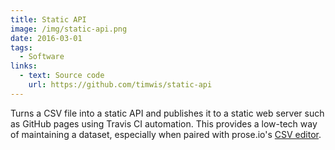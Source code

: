 ```yaml
---
title: Static API
image: /img/static-api.png
date: 2016-03-01
tags:
  - Software
links:
  - text: Source code
    url: https://github.com/timwis/static-api
---
```

Turns a CSV file into a static API and publishes it to a static web server such as GitHub pages
using Travis CI automation. This provides a low-tech way of maintaining a dataset, especially
when paired with prose.io's [CSV editor](https://github.com/prose/prose/pull/911).

